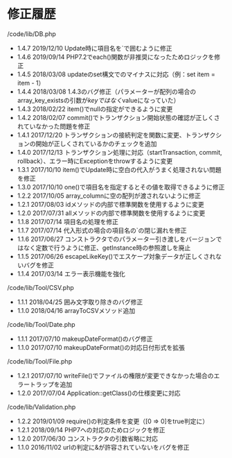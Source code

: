 修正履歴
====
/code/lib/DB.php
- 1.4.7
  2019/12/10 Update時に項目名を`で囲むように修正
- 1.4.6
  2019/09/14 PHP7.2でeach()関数が非推奨になったためロジックを修正
- 1.4.5
  2018/03/08 updateのset構文でのマイナスに対応（例：set item = item - 1）
- 1.4.4
  2018/03/08 1.4.3のバグ修正（パラメーターが配列の場合のarray_key_existsの引数が$keyではなく$valueになっていた）
- 1.4.3
  2018/02/22 item()でnullの指定ができるように変更
- 1.4.2
  2018/02/07 commit()でトランザクション開始状態の確認が正しくされていなかった問題を修正
- 1.4.1
  2017/12/20 トランザクションの接続判定を関数に変更、トランザクションの開始が正しくされているかのチェックを追加
- 1.4.0
  2017/12/13 トランザクション処理に対応（startTransaction, commit, rollback）、エラー時にExceptionをthrowするように変更
- 1.3.1
  2017/10/10 item()でUpdate時に空白の代入がうまく処理されない問題を修正
- 1.3.0
  2017/10/10 one()で項目名を指定するとその値を取得できるように修正
- 1.2.2
  2017/10/05 array_columnに空の配列が渡されないように修正
- 1.2.1
  2017/08/03 idメソッドの内部で標準関数を使用するように変更
- 1.2.0
  2017/07/31 allメソッドの内部で標準関数を使用するように変更
- 1.1.8
  2017/07/14 項目名の処理を修正
- 1.1.7
  2017/07/14 代入形式の場合の項目名の`の閉じ漏れを修正
- 1.1.6
  2017/06/27 コンストラクタでのパラメーター引き渡しをバージョンではなく定数で行うように修正、getInstance時の参照渡しを廃止
- 1.1.5
  2017/06/26 escapeLikeKey()でエスケープ対象データが正しくされないバグを修正
- 1.1.4
  2017/03/14 エラー表示機能を強化

/code/lib/Tool/CSV.php
- 1.1.1
  2018/04/25 囲み文字取り除きのバグ修正
- 1.1.0
  2018/04/16 arrayToCSVメソッド追加

/code/lib/Tool/Date.php
- 1.1.1
  2017/07/10 makeupDateFormat()のバグ修正
- 1.1.0
  2017/07/10 makeupDateFormat()の対応日付形式を拡張

/code/lib/Tool/File.php
- 1.2.1
  2017/07/10 writeFile()でファイルの権限が変更できなかった場合のエラートラップを追加
- 1.2.0
  2017/07/04 Application::getClass()の仕様変更に対応

/code/lib/Validation.php
- 1.2.2
  2019/01/09 require()の判定条件を変更（[0 => 0]をtrue判定に）
- 1.2.1
  2018/09/14 PHP7への対応のためロジックを修正
- 1.2.0
  2017/06/30 コンストラクタの引数省略に対応
- 1.1.0
  2016/11/02 urlの判定に&が許容されていないをバグを修正

